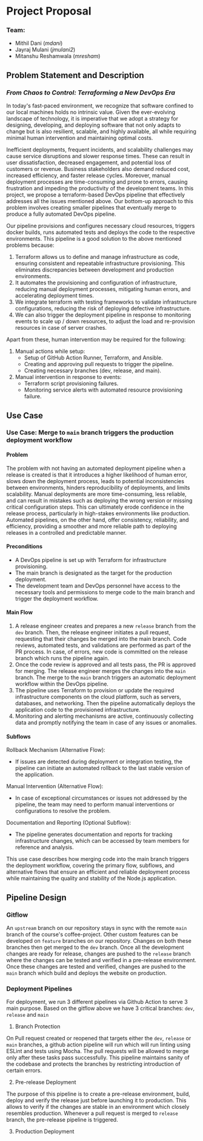 # Project Proposal

### Team:

- Mithil Dani (_mdani_)
- Jayraj Mulani (_jmulani2_)
- Mitanshu Reshamwala (_mresham_)

## Problem Statement and Description

### _From Chaos to Control: Terraforming a New DevOps Era_

In today's fast-paced environment, we recognize that software confined to our local machines holds no intrinsic value. Given the ever-evolving landscape of technology, it is imperative that we adopt a strategy for designing, developing, and deploying software that not only adapts to change but is also resilient, scalable, and highly available, all while requiring minimal human intervention and maintaining optimal costs.

Inefficient deployments, frequent incidents, and scalability challenges may cause service disruptions and slower response times. These can result in user dissatisfaction, decreased engagement, and potential loss of customers or revenue. Business stakeholders also demand reduced cost, increased efficiency, and faster release cycles. Moreover, manual deployment processes are time-consuming and prone to errors, causing frustration and impeding the productivity of the development teams. In this project, we propose a terraform-based DevOps pipeline that effectively addresses all the issues mentioned above. Our bottom-up approach to this problem involves creating smaller pipelines that eventually merge to produce a fully automated DevOps pipeline.

Our pipeline provisions and configures necessary cloud resources, triggers docker builds, runs automated tests and deploys the code to the respective environments. This pipeline is a good solution to the above mentioned problems because:

1. Terraform allows us to define and manage infrastructure as code, ensuring consistent and repeatable infrastructure provisioning. This eliminates discrepancies between development and production environments.
2. It automates the provisioning and configuration of infrastructure, reducing manual deployment processes, mitigating human errors, and accelerating deployment times.
3. We integrate terraform with testing frameworks to validate infrastructure configurations, reducing the risk of deploying defective infrastructure.
4. We can also trigger the deployment pipeline in response to monitoring events to scale up / down resources, to adjust the load and re-provision resources in case of server crashes.

Apart from these, human intervention may be required for the following:

1. Manual actions while setup:
   - Setup of GitHub Action Runner, Terraform, and Ansible.
   - Creating and approving pull requests to trigger the pipeline.
   - Creating necessary branches (dev, release, and main).
2. Manual intervention in response to events:
   - Terraform script provisioning failures.
   - Monitoring service alerts with automated resource provisioning failure.

## Use Case

### Use Case: Merge to `main` branch triggers the production deployment workflow

#### Problem
The problem with not having an automated deployment pipeline when a release is created is that it introduces a higher likelihood of human error, slows down the deployment process, leads to potential inconsistencies between environments, hinders reproducibility of deployments, and limits scalability. Manual deployments are more time-consuming, less reliable, and can result in mistakes such as deploying the wrong version or missing critical configuration steps. This can ultimately erode confidence in the release process, particularly in high-stakes environments like production. Automated pipelines, on the other hand, offer consistency, reliability, and efficiency, providing a smoother and more reliable path to deploying releases in a controlled and predictable manner.

#### Preconditions
- A DevOps pipeline is set up with Terraform for infrastructure provisioning.
- The main branch is designated as the target for the production deployment.
- The development team and DevOps personnel have access to the necessary tools and permissions to merge code to the main branch and trigger the deployment workflow.

#### Main Flow
1. A release engineer creates and prepares a new `release` branch from the `dev` branch. Then, the release engineer initiates a pull request, requesting that their changes be merged into the main branch. Code reviews, automated tests, and validations are performed as part of the PR process. In case, of errors, new code is committed on the release branch which runs the pipeline again.
1. Once the code review is approved and all tests pass, the PR is approved for merging. The release engineer merges the changes into the `main` branch. The merge to the `main` branch triggers an automatic deployment workflow within the DevOps pipeline.
1. The pipeline uses Terraform to provision or update the required infrastructure components on the cloud platform, such as servers, databases, and networking. Then the pipeline automatically deploys the application code to the provisioned infrastructure.
1. Monitoring and alerting mechanisms are active, continuously collecting data and promptly notifying the team in case of any issues or anomalies.

#### Subflows
Rollback Mechanism (Alternative Flow):
- If issues are detected during deployment or integration testing, the pipeline can initiate an automated rollback to the last stable version of the application.

Manual Intervention (Alternative Flow):
- In case of exceptional circumstances or issues not addressed by the pipeline, the team may need to perform manual interventions or configurations to resolve the problem.

Documentation and Reporting (Optional Subflow):
- The pipeline generates documentation and reports for tracking infrastructure changes, which can be accessed by team members for reference and analysis.

This use case describes how merging code into the main branch triggers the deployment workflow, covering the primary flow, subflows, and alternative flows that ensure an efficient and reliable deployment process while maintaining the quality and stability of the Node.js application.


## Pipeline Design

### Gitflow


An `upstream` branch on our repository stays in sync with the remote `main` branch of the course's coffee-project. Other custom features can be developed on `feature` branches on our repository. Changes on both these branches then get merged to the `dev` branch. Once all the development changes are ready for release, changes are pushed to the `release` branch where the changes can be tested and verified in a pre-release environment. Once these changes are tested and verified, changes are pushed to the `main` branch which build and deploys the website on production.

### Deployment Pipelines

For deployment, we run 3 different pipelines via Github Action to serve 3 main purpose. Based on the gitflow above we have 3 critical branches: `dev`, `release` and `main`

1. Branch Protection 


On Pull request created or reopened that targets either the `dev`, `release` or `main` branches, a github action pipeline will run which will run linting using ESLint and tests using Mocha. The pull requests will be allowed to merge only after these tasks pass successfully. This pipeline maintains sanity of the codebase and protects the branches by restricting introduction of certain errors.

2. Pre-release Deployment

The purpose of this pipeline is to create a pre-release environment, build, deploy and verify the release just before launching it to production. This allows to verify if the changes are stable in an environment which closely resembles production. 
Whenever a pull request is merged to `release` branch, the pre-release pipeline is triggered. 



3. Production Deployment




